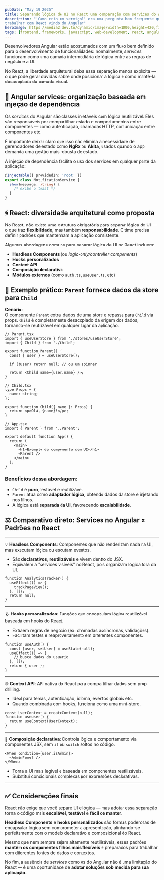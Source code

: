 ```yaml
---
pubDate: "May 19 2025"
title: Separando lógica de UI no React uma comparação com services do Angular
description: "'Como crio um serviço?' era uma pergunta bem frequente que eu fazia quando passei a 
trabalhar com React vindo do Angular"
heroImage: https://media2.dev.to/dynamic/image/width=1000,height=420,fit=cover,gravity=auto,format=auto/https%3A%2F%2Fdev-to-uploads.s3.amazonaws.com%2Fuploads%2Farticles%2Fgt7bhrv735pi5l2edahg.png
tags: [frontend, frameworks, javascript, web-development, react, angular]
---
```


Desenvolvedores Angular estão acostumados com um fluxo bem definido para o desenvolvimento de funcionalidades: normalmente, *services* funcionam como uma camada intermediária de lógica entre as regras de negócio e a UI.

No React, a liberdade arquitetural deixa essa separação menos explícita — o que pode gerar dúvidas sobre onde posicionar a lógica e como mantê-la desacoplada da camada visual.

## 🔧 Angular services: organização baseada em injeção de dependência

Os *services* do Angular são classes injetáveis com lógica reutilizável. Eles são responsáveis por compartilhar estado e comportamentos entre componentes — como autenticação, chamadas HTTP, comunicação entre componentes etc.

É importante deixar claro que isso não elimina a necessidade de gerenciadores de estado como 
**NgRx** ou 
**Akita**, usados 
quando o app demanda uma gestão mais robusta de estado.

A injeção de dependência facilita o uso dos services em qualquer parte da aplicação:

```ts
@Injectable({ providedIn: 'root' }) 
export class NotificationService { 
  show(message: string) {
    /* exibe o toast */
  }
}
```

## 🌀 React: diversidade arquitetural como proposta

No React, não existe uma estrutura obrigatória para separar lógica de UI — o que traz **flexibilidade**, mas também **responsabilidade**. O time precisa definir padrões que mantenham a aplicação consistente.

Algumas abordagens comuns para separar lógica de UI no React incluem:

- **Headless Components** (ou *logic-only/controller components*)
- **Hooks personalizados**
- **Context API**
- **Composição declarativa**
- **Módulos externos** (como `auth.ts`, `useUser.ts`, etc)

## 🧩 Exemplo prático: `Parent` fornece dados da store para `Child`

**Cenário:**  
O componente `Parent` extrai dados de uma store e repassa para `Child` via props. `Child` é completamente desacoplado da origem dos dados, tornando-se reutilizável em qualquer lugar da aplicação.

```tsx
// Parent.tsx
import { useUserStore } from './stores/useUserStore';
import { Child } from './Child';

export function Parent() {
  const { user } = useUserStore();

  if (!user) return null; // ou um spinner

  return <Child name={user.name} />;
}
```

```tsx
// Child.tsx
type Props = {
  name: string;
};

export function Child({ name }: Props) {
  return <p>Olá, {name}!</p>;
}
```

```tsx
// App.tsx
import { Parent } from './Parent';

export default function App() {
  return (
    <main>
      <h1>Exemplo de componente sem UI</h1>
      <Parent />
    </main>
  );
}
```

### Benefícios dessa abordagem:

- `Child` é **puro**, testável e reutilizável.
- `Parent` atua como **adaptador lógico**, obtendo dados da store e injetando nos filhos.
- A lógica está **separada da UI**, favorecendo **escalabilidade**.

## ⚖️ Comparativo direto: Services no Angular × Padrões no React

---
💡 **Headless Components**: Componentes que não renderizam nada na UI, mas executam lógica ou
escutam eventos.

- São **declarativos**, **reutilizáveis** e vivem dentro do JSX.
- Equivalem a "services visíveis" no React, pois organizam lógica fora da UI.

```tsx
function AnalyticsTracker() {
  useEffect(() => {
    trackPageView();
  }, []);
  return null;
}
```
---
🪝 **Hooks personalizados**: Funções que encapsulam lógica reutilizável baseada em hooks do React.

- Extraem regras de negócio (ex: chamadas assíncronas, validações).
- Facilitam testes e reaproveitamento em diferentes componentes.

```tsx
function useAuth() {
  const [user, setUser] = useState(null);
  useEffect(() => {
    // busca dados do usuário
  }, []);
  return { user };
}
```
---

🌐 **Context API**: API nativa do React para compartilhar dados sem prop drilling.

- Ideal para temas, autenticação, idioma, eventos globais etc.
- Quando combinada com hooks, funciona como uma mini-store.

```tsx
const UserContext = createContext(null);
function useUser() {
  return useContext(UserContext);
}
```
---

🧱 **Composição declarativa**: Controla lógica e comportamento via componentes JSX, sem `if` ou 
`switch` soltos no código.

```tsx
<When condition={user.isAdmin}>
  <AdminPanel />
</When>
```

- Torna a UI mais legível e baseada em componentes reutilizáveis.
- Substitui condicionais complexas por expressões declarativas.
---

## ✅ Considerações finais

React não exige que você separe UI e lógica — mas adotar essa separação torna o código mais **escalável**, **testável** e **fácil de manter**.

**Headless Components** e **hooks personalizados** são formas poderosas de encapsular lógica sem comprometer a apresentação, alinhando-se perfeitamente com o modelo declarativo e composicional do React.

Mesmo que nem sempre sejam altamente reutilizáveis, esses padrões **mantêm os componentes filhos mais flexíveis** e preparados para trabalhar com diferentes fontes de dados e contextos.

No fim, a ausência de *services* como os do Angular não é uma limitação do React — é uma 
oportunidade de 
**adotar soluções sob medida para sua aplicação.**


